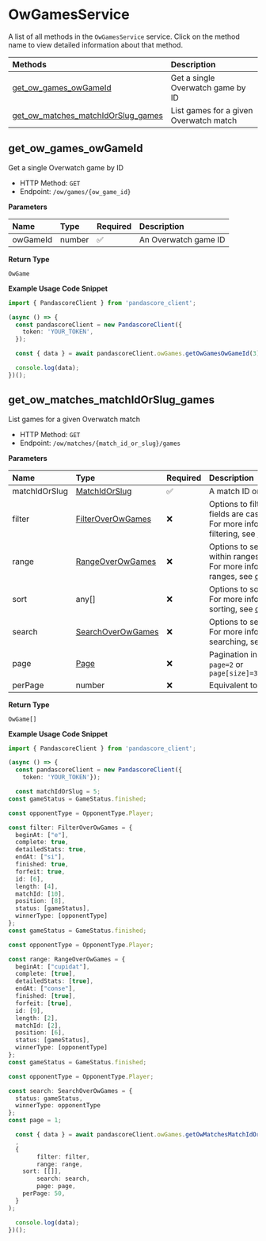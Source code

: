 # OwGamesService

A list of all methods in the `OwGamesService` service. Click on the method name to view detailed information about that method.

| Methods                                                                   | Description                            |
| :------------------------------------------------------------------------ | :------------------------------------- |
| [get_ow_games_owGameId](#get_ow_games_owgameid)                           | Get a single Overwatch game by ID      |
| [get_ow_matches_matchIdOrSlug_games](#get_ow_matches_matchidorslug_games) | List games for a given Overwatch match |

## get_ow_games_owGameId

Get a single Overwatch game by ID

- HTTP Method: `GET`
- Endpoint: `/ow/games/{ow_game_id}`

**Parameters**

| Name     | Type   | Required | Description          |
| :------- | :----- | :------- | :------------------- |
| owGameId | number | ✅       | An Overwatch game ID |

**Return Type**

`OwGame`

**Example Usage Code Snippet**

```typescript
import { PandascoreClient } from 'pandascore_client';

(async () => {
  const pandascoreClient = new PandascoreClient({
    token: 'YOUR_TOKEN',
  });

  const { data } = await pandascoreClient.owGames.getOwGamesOwGameId(3);

  console.log(data);
})();
```

## get_ow_matches_matchIdOrSlug_games

List games for a given Overwatch match

- HTTP Method: `GET`
- Endpoint: `/ow/matches/{match_id_or_slug}/games`

**Parameters**

| Name          | Type                                                | Required | Description                                                                                                                                         |
| :------------ | :-------------------------------------------------- | :------- | :-------------------------------------------------------------------------------------------------------------------------------------------------- |
| matchIdOrSlug | [MatchIdOrSlug](../models/MatchIdOrSlug.md)         | ✅       | A match ID or slug                                                                                                                                  |
| filter        | [FilterOverOwGames](../models/FilterOverOwGames.md) | ❌       | Options to filter results. String fields are case sensitive <br/>For more information on filtering, see [docs](/docs/filtering-and-sorting#filter). |
| range         | [RangeOverOwGames](../models/RangeOverOwGames.md)   | ❌       | Options to select results within ranges <br/>For more information on ranges, see [docs](/docs/filtering-and-sorting#range).                         |
| sort          | any[]                                               | ❌       | Options to sort results <br/>For more information on sorting, see [docs](/docs/filtering-and-sorting#sort).                                         |
| search        | [SearchOverOwGames](../models/SearchOverOwGames.md) | ❌       | Options to search results <br/>For more information on searching, see [docs](/docs/filtering-and-sorting#search).                                   |
| page          | [Page](../models/Page.md)                           | ❌       | Pagination in the form of `page=2` or `page[size]=30&page[number]=2`                                                                                |
| perPage       | number                                              | ❌       | Equivalent to `page[size]`                                                                                                                          |

**Return Type**

`OwGame[]`

**Example Usage Code Snippet**

```typescript
import { PandascoreClient } from 'pandascore_client';

(async () => {
  const pandascoreClient = new PandascoreClient({
	token: 'YOUR_TOKEN'});

  const matchIdOrSlug = 5;
const gameStatus = GameStatus.finished;

const opponentType = OpponentType.Player;

const filter: FilterOverOwGames = {
  beginAt: ["e"],
  complete: true,
  detailedStats: true,
  endAt: ["si"],
  finished: true,
  forfeit: true,
  id: [6],
  length: [4],
  matchId: [10],
  position: [8],
  status: [gameStatus],
  winnerType: [opponentType]
};
const gameStatus = GameStatus.finished;

const opponentType = OpponentType.Player;

const range: RangeOverOwGames = {
  beginAt: ["cupidat"],
  complete: [true],
  detailedStats: [true],
  endAt: ["conse"],
  finished: [true],
  forfeit: [true],
  id: [9],
  length: [2],
  matchId: [2],
  position: [6],
  status: [gameStatus],
  winnerType: [opponentType]
};
const gameStatus = GameStatus.finished;

const opponentType = OpponentType.Player;

const search: SearchOverOwGames = {
  status: gameStatus,
  winnerType: opponentType
};
const page = 1;

  const { data } = await pandascoreClient.owGames.getOwMatchesMatchIdOrSlugGames(
  ,
  {
		filter: filter,
		range: range,
    sort: [[]],
		search: search,
		page: page,
    perPage: 50,
  }
);

  console.log(data);
})();
```

<!-- This file was generated by liblab | https://liblab.com/ -->
